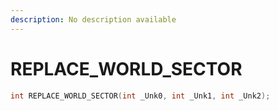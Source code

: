 ```yaml
---
description: No description available 
---
```


# REPLACE_WORLD_SECTOR

```cpp
int REPLACE_WORLD_SECTOR(int _Unk0, int _Unk1, int _Unk2);
```